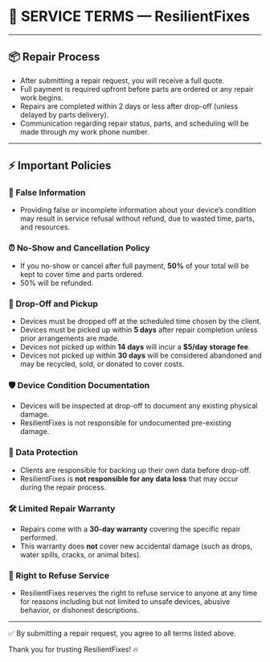 # 📜 SERVICE TERMS — ResilientFixes

---

## 📦 Repair Process

- After submitting a repair request, you will receive a full quote.
- Full payment is required upfront before parts are ordered or any repair work begins.
- Repairs are completed within 2 days or less after drop-off (unless delayed by parts delivery).
- Communication regarding repair status, parts, and scheduling will be made through my work phone number.

---

## ⚡ Important Policies

### 🛑 False Information
- Providing false or incomplete information about your device’s condition may result in service refusal without refund, due to wasted time, parts, and resources.

### ⏰ No-Show and Cancellation Policy
- If you no-show or cancel after full payment, **50%** of your total will be kept to cover time and parts ordered.
- 50% will be refunded.

### 📅 Drop-Off and Pickup
- Devices must be dropped off at the scheduled time chosen by the client.
- Devices must be picked up within **5 days** after repair completion unless prior arrangements are made.
- Devices not picked up within **14 days** will incur a **$5/day storage fee**.
- Devices not picked up within **30 days** will be considered abandoned and may be recycled, sold, or donated to cover costs.

### 🛡️ Device Condition Documentation
- Devices will be inspected at drop-off to document any existing physical damage.
- ResilientFixes is not responsible for undocumented pre-existing damage.

### 💾 Data Protection
- Clients are responsible for backing up their own data before drop-off.
- ResilientFixes is **not responsible for any data loss** that may occur during the repair process.

### 🛠️ Limited Repair Warranty
- Repairs come with a **30-day warranty** covering the specific repair performed.
- This warranty does **not** cover new accidental damage (such as drops, water spills, cracks, or animal bites).

### 🚫 Right to Refuse Service
- ResilientFixes reserves the right to refuse service to anyone at any time for reasons including but not limited to unsafe devices, abusive behavior, or dishonest descriptions.

---

✅ By submitting a repair request, you agree to all terms listed above.

Thank you for trusting ResilientFixes! 🔥
